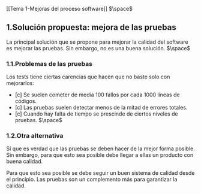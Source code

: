 [[Tema 1-Mejoras del proceso software]]
$\space$
## 1.Solución propuesta: mejora de las pruebas
La principal solución que se propone para mejorar la calidad del software es mejorar las pruebas. Sin embargo, no es una buena solución.
$\space$
### 1.1.Problemas de las pruebas
Los tests tiene ciertas carencias que hacen que no baste solo con mejorarlos:
+ [c] Se suelen cometer de media 100 fallos por cada 1000 líneas de códigos.
+ [c] Las pruebas suelen detectar menos de la mitad de errores totales.
+ [c] Cuando hay falta de tiempo se prescinde de ciertos niveles de pruebas.
$\space$
### 1.2.Otra alternativa
Sí que es verdad que las pruebas se deben hacer de la mejor forma posible. Sin embargo, para que esto sea posible debe llegar a ellas un producto con buena calidad.

Para que esto sea posible se debe seguir un buen sistema de calidad desde el principio. Las pruebas son un complemento más para garantizar la calidad.
